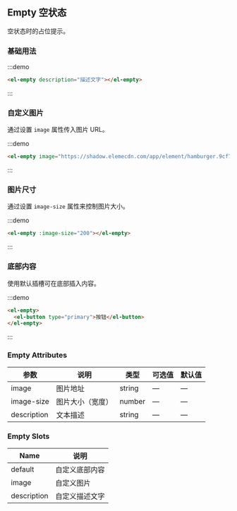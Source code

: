 ## Empty 空状态

空状态时的占位提示。

### 基础用法

:::demo

```html
<el-empty description="描述文字"></el-empty>
```
:::

### 自定义图片

通过设置 `image` 属性传入图片 URL。

:::demo

```html
<el-empty image="https://shadow.elemecdn.com/app/element/hamburger.9cf7b091-55e9-11e9-a976-7f4d0b07eef6.png"></el-empty>
```
:::

### 图片尺寸

通过设置 `image-size` 属性来控制图片大小。

:::demo

```html
<el-empty :image-size="200"></el-empty>
```
:::

### 底部内容

使用默认插槽可在底部插入内容。

:::demo
```html
<el-empty>
  <el-button type="primary">按钮</el-button>
</el-empty>
```
:::

### Empty Attributes
| 参数          | 说明            | 类型            | 可选值                 | 默认值   |
|-------------  |---------------- |---------------- |---------------------- |-------- |
| image          | 图片地址         | string  |          —             |    —     |
| image-size    | 图片大小（宽度）  | number | — |    —  |
| description  | 文本描述    | string  |    —  |  — |

### Empty Slots

| Name | 说明 |
|------|--------|
| default | 自定义底部内容  |
| image | 自定义图片     |
| description | 自定义描述文字     |
